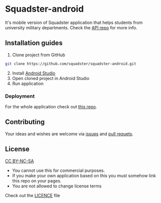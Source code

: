 # Squadster-android

It's mobile version of Squadster application that helps students from university military departments.
Check the [API repo](https://github.com/squadster/squadster-api) for more info.

## Installation guides
1) Clone project from GitHub
```bash
git clone https://github.com/squadster/squadster-android.git
```
2) Install [Android Studio](https://developer.android.com/studio?hl=id)
3) Open cloned project in Android Studio
4) Run application

### Deployment

For the whole application check out [this repo](https://github.com/squadster/squadster-deployment).

## Contributing

Your ideas and wishes are welcome via [issues](https://github.com/squadster/squadster-android/issues) and [pull requets](https://github.com/squadster/squadster-android/pulls).

## License

[CC BY-NC-SA](https://creativecommons.org/licenses/by-nc-sa/4.0)

* You cannot use this for commercial purposes.
* If you make your own application based on this you must somehow link this repo on your pages.
* You are not allowed to change license terms

Check out the [LICENCE](LICENSE.md) file
